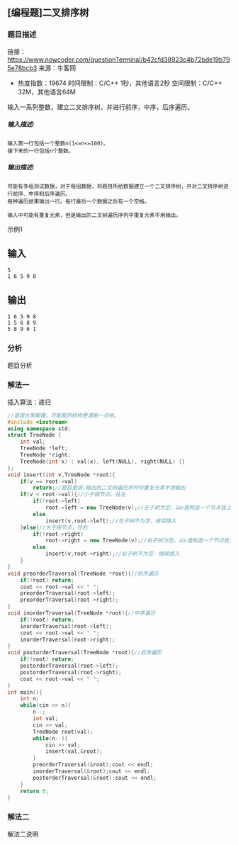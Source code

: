 ## [编程题]二叉排序树

### 题目描述

链接：https://www.nowcoder.com/questionTerminal/b42cfd38923c4b72bde19b795e78bcb3
来源：牛客网

- 热度指数：19674 时间限制：C/C++ 1秒，其他语言2秒 空间限制：C/C++ 32M，其他语言64M

输入一系列整数，建立二叉排序树，并进行前序，中序，后序遍历。

##### **输入描述:**

```
输入第一行包括一个整数n(1<=n<=100)。
接下来的一行包括n个整数。
```

##### **输出描述:**

```
可能有多组测试数据，对于每组数据，将题目所给数据建立一个二叉排序树，并对二叉排序树进行前序、中序和后序遍历。
每种遍历结果输出一行。每行最后一个数据之后有一个空格。

输入中可能有重复元素，但是输出的二叉树遍历序列中重复元素不用输出。
```

示例1

## 输入

```
5
1 6 5 9 8
```

## 输出

```
1 6 5 9 8 
1 5 6 8 9 
5 8 9 6 1 
```

### 分析

题目分析

### 解法一

插入算法：递归

```c++
//道理大家都懂，可能我的结构更清晰一点哈。
#include <iostream>
using namespace std;
struct TreeNode {
    int val;
    TreeNode *left;
    TreeNode *right;
    TreeNode(int x) : val(x), left(NULL), right(NULL) {}
};
void insert(int v,TreeNode *root){
    if(v == root->val)
        return;//题目里说:输出的二叉树遍历序列中重复元素不用输出
    if(v < root->val){//小于根节点，往左
        if(!root->left)
            root->left = new TreeNode(v);//左子树为空，以v值构造一个节点挂上去
        else
            insert(v,root->left);//左子树不为空，继续插入
    }else{//大于根节点，往右
        if(!root->right)
            root->right = new TreeNode(v);//右子树为空，以v值构造一个节点挂上去
        else
            insert(v,root->right);//右子树不为空，继续插入
    }
}
void preorderTraversal(TreeNode *root){//前序遍历
    if(!root) return;
    cout << root->val << " ";
    preorderTraversal(root->left);
    preorderTraversal(root->right);
}
void inorderTraversal(TreeNode *root){//中序遍历
    if(!root) return;
    inorderTraversal(root->left);
    cout << root->val << " ";
    inorderTraversal(root->right);
}
void postorderTraversal(TreeNode *root){//后序遍历
    if(!root) return;
    postorderTraversal(root->left);
    postorderTraversal(root->right);
    cout << root->val << " ";
}
int main(){
    int n;
    while(cin >> n){
        n--;
        int val;
        cin >> val;
        TreeNode root(val);
        while(n--){
            cin >> val;
            insert(val,&root);
        }
        preorderTraversal(&root);cout << endl;
        inorderTraversal(&root);cout << endl;
        postorderTraversal(&root);cout << endl;
    }
    return 0;
}
```

### 解法二

解法二说明

```c++

```

